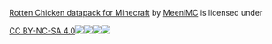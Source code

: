 [Rotten Chicken datapack for Minecraft][] by [MeeniMC][] is
licensed under

[CC BY-NC-SA 4.0![][1]![][2]![][3]![][4]][5]

  [Rotten Chicken datapack for Minecraft]: https://github.com/MeeniMc/RottenChicken
  [MeeniMC]: https://github.com/MeeniMc
  [1]: https://mirrors.creativecommons.org/presskit/icons/cc.svg?ref=chooser-v1
  [2]: https://mirrors.creativecommons.org/presskit/icons/by.svg?ref=chooser-v1
  [3]: https://mirrors.creativecommons.org/presskit/icons/nc.svg?ref=chooser-v1
  [4]: https://mirrors.creativecommons.org/presskit/icons/sa.svg?ref=chooser-v1
  [5]: https://creativecommons.org/licenses/by-nc-sa/4.0
